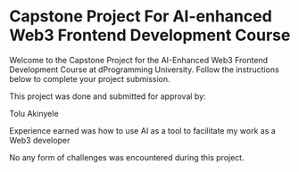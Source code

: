 # Capstone Project For AI-enhanced Web3 Frontend Development Course
Welcome to the Capstone Project for the AI-Enhanced Web3 Frontend Development Course at dProgramming University. Follow the instructions below to complete your project submission.

This project was done and submitted for approval by:

Tolu Akinyele

Experience earned was how to use AI as a tool to facilitate my work as a Web3 developer

No any form of challenges was encountered during this project.
